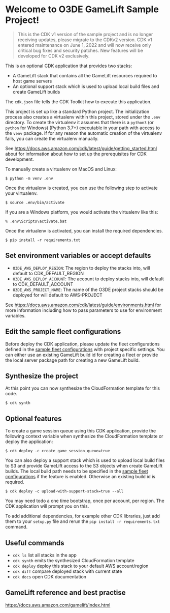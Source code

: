 # Welcome to O3DE GameLift Sample Project!

> This is the CDK v1 version of the sample project and is no longer receiving updates, please migrate to the CDKv2 version. 
CDK v1 entered maintenance on June 1, 2022 and will now receive only critical bug fixes and security patches. New features will be developed for CDK v2 exclusively.

This is an optional CDK application that provides two stacks:

  * A GameLift stack that contains all the GameLift resources required to host game servers
  * An optional support stack which is used to upload local build files and create GameLift builds

The `cdk.json` file tells the CDK Toolkit how to execute this application.

This project is set up like a standard Python project.  The initialization
process also creates a virtualenv within this project, stored under the `.env`
directory.  To create the virtualenv it assumes that there is a `python3`
(or `python` for Windows) (Python 3.7+) executable in your path with access to the `venv`
package. If for any reason the automatic creation of the virtualenv fails,
you can create the virtualenv manually.

See https://docs.aws.amazon.com/cdk/latest/guide/getting_started.html about for information about how to set up
the prerequisites for CDK development.

To manually create a virtualenv on MacOS and Linux:

```
$ python -m venv .env
```

Once the virtualenv is created, you can use the following step to activate your virtualenv.

```
$ source .env/bin/activate
```

If you are a Windows platform, you would activate the virtualenv like this:

```
% .env\Scripts\activate.bat
```

Once the virtualenv is activated, you can install the required dependencies.

```
$ pip install -r requirements.txt
```

## Set environment variables or accept defaults

* `O3DE_AWS_DEPLOY_REGION`: The region to deploy the stacks into, will default to CDK_DEFAULT_REGION
* `O3DE_AWS_DEPLOY_ACCOUNT`: The account to deploy stacks into, will default to CDK_DEFAULT_ACCOUNT
* `O3DE_AWS_PROJECT_NAME`: The name of the O3DE project stacks should be deployed for will default to AWS-PROJECT

See https://docs.aws.amazon.com/cdk/latest/guide/environments.html for more information including how to pass parameters
to use for environment variables.

## Edit the sample fleet configurations

Before deploy the CDK application, please update the fleet configurations defined in the
[sample fleet configurations](aws_gamelift/fleet_configurations.py) with project specific settings. 
You can either use an existing GameLift build id for creating a fleet or provide the local server package path 
for creating a new GameLift build.

## Synthesize the project

At this point you can now synthesize the CloudFormation template for this code.

```
$ cdk synth
```

## Optional features
To create a game session queue using this CDK application, provide the following context variable 
when synthesize the CloudFormation template or deploy the application:

```
$ cdk deploy -c create_game_session_queue=true
```

You can also deploy a support stack which is used to upload local build files to S3 and provide GameLift access 
to the S3 objects when create GameLift builds. The local build path needs to be specified in the
[sample fleet configurations](aws_gamelift/fleet_configurations.py) if the feature is enabled. Otherwise an existing
build id is required.

```
$ cdk deploy -c upload-with-support-stack=true --all
```

You may need todo a one time bootstrap, once per account, per region. The CDK application will prompt you on this.

To add additional dependencies, for example other CDK libraries, just add
them to your `setup.py` file and rerun the `pip install -r requirements.txt`
command.

## Useful commands

 * `cdk ls`          list all stacks in the app
 * `cdk synth`       emits the synthesized CloudFormation template
 * `cdk deploy`      deploy this stack to your default AWS account/region
 * `cdk diff`        compare deployed stack with current state
 * `cdk docs`        open CDK documentation
 
## GameLift reference and best practise
https://docs.aws.amazon.com/gamelift/index.html

